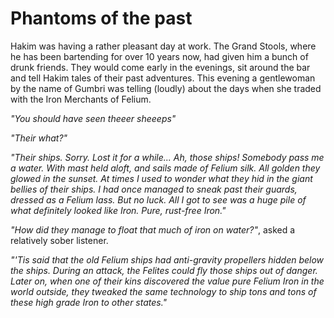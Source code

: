 # Phantoms of the past

Hakim was having a rather pleasant day at work. The Grand Stools, where he has been bartending for over 10 years now, had given him a bunch of drunk friends. They would come early in the evenings, sit around the bar and tell Hakim tales of their past adventures. This evening a gentlewoman by the name of Gumbri was telling (loudly) about the days when she traded with the Iron Merchants of Felium.

*"You should have seen theeer sheeeps"*

*"Their what?"*

*"Their ships. Sorry. Lost it for a while... Ah, those ships! Somebody pass me a water. With mast held aloft, and sails made of Felium silk. All golden they glowed in the sunset. At times I used to wonder what they hid in the giant bellies of their ships. I had once managed to sneak past their guards, dressed as a Felium lass. But no luck. All I got to see was a huge pile of what definitely looked like Iron. Pure, rust-free Iron."*

*"How did they manage to float that much of iron on water?"*, asked a relatively sober listener.

*"'Tis said that the old Felium ships had anti-gravity propellers hidden below the ships. During an attack, the Felites could fly those ships out of danger. Later on, when one of their kins discovered the value pure Felium Iron in the world outside, they tweaked the same technology to ship tons and tons of these high grade Iron to other states."*
